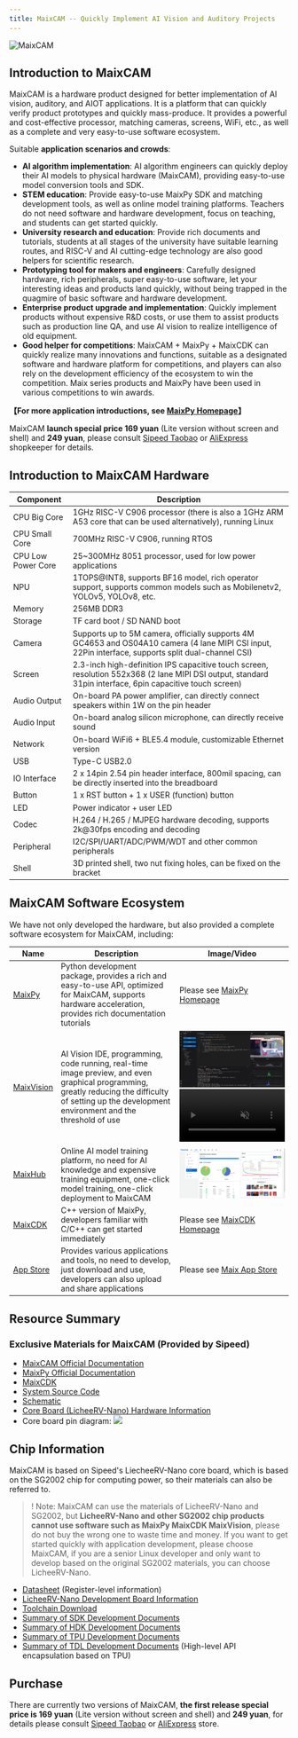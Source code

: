```yaml
---
title: MaixCAM -- Quickly Implement AI Vision and Auditory Projects
---
```


![MaixCAM](https://wiki.sipeed.com/maixpy/static/image/maixcam.png)

## Introduction to MaixCAM

MaixCAM is a hardware product designed for better implementation of AI vision, auditory, and AIOT applications. It is a platform that can quickly verify product prototypes and quickly mass-produce. It provides a powerful and cost-effective processor, matching cameras, screens, WiFi, etc., as well as a complete and very easy-to-use software ecosystem.

Suitable **application scenarios and crowds**:
* **AI algorithm implementation**: AI algorithm engineers can quickly deploy their AI models to physical hardware (MaixCAM), providing easy-to-use model conversion tools and SDK.
* **STEM education**: Provide easy-to-use MaixPy SDK and matching development tools, as well as online model training platforms. Teachers do not need software and hardware development, focus on teaching, and students can get started quickly.
* **University research and education**: Provide rich documents and tutorials, students at all stages of the university have suitable learning routes, and RISC-V and AI cutting-edge technology are also good helpers for scientific research.
* **Prototyping tool for makers and engineers**: Carefully designed hardware, rich peripherals, super easy-to-use software, let your interesting ideas and products land quickly, without being trapped in the quagmire of basic software and hardware development.
* **Enterprise product upgrade and implementation**: Quickly implement products without expensive R&D costs, or use them to assist products such as production line QA, and use AI vision to realize intelligence of old equipment.
* **Good helper for competitions**: MaixCAM + MaixPy + MaixCDK can quickly realize many innovations and functions, suitable as a designated software and hardware platform for competitions, and players can also rely on the development efficiency of the ecosystem to win the competition. Maix series products and MaixPy have been used in various competitions to win awards.

**【For more application introductions, see [MaixPy Homepage](https://wiki.sipeed.com/maixpy/)】**

MaixCAM **launch special price 169 yuan** (Lite version without screen and shell) and **249 yuan**, please consult [Sipeed Taobao](https://sipeed.taobao.com/) or [AliExpress](https://www.aliexpress.com/store/911876460) shopkeeper for details.

## Introduction to MaixCAM Hardware

| Component | Description |
| --- | --- |
| CPU Big Core | 1GHz RISC-V C906 processor (there is also a 1GHz ARM A53 core that can be used alternatively), running Linux |
| CPU Small Core | 700MHz RISC-V C906, running RTOS |
| CPU Low Power Core | 25~300MHz 8051 processor, used for low power applications |
| NPU | 1TOPS@INT8, supports BF16 model, rich operator support, supports common models such as Mobilenetv2, YOLOv5, YOLOv8, etc. |
| Memory | 256MB DDR3 |
| Storage | TF card boot / SD NAND boot |
| Camera | Supports up to 5M camera, officially supports 4M GC4653 and OS04A10 camera (4 lane MIPI CSI input, 22Pin interface, supports split dual-channel CSI) |
| Screen | 2.3-inch high-definition IPS capacitive touch screen, resolution 552x368 (2 lane MIPI DSI output, standard 31pin interface, 6pin capacitive touch screen) |
| Audio Output | On-board PA power amplifier, can directly connect speakers within 1W on the pin header |
| Audio Input | On-board analog silicon microphone, can directly receive sound |
| Network | On-board WiFi6 + BLE5.4 module, customizable Ethernet version |
| USB | Type-C USB2.0 |
| IO Interface | 2 x 14pin 2.54 pin header interface, 800mil spacing, can be directly inserted into the breadboard |
| Button | 1 x RST button + 1 x USER (function) button |
| LED | Power indicator + user LED |
| Codec | H.264 / H.265 / MJPEG hardware decoding, supports 2k@30fps encoding and decoding |
| Peripheral | I2C/SPI/UART/ADC/PWM/WDT and other common peripherals |
| Shell | 3D printed shell, two nut fixing holes, can be fixed on the bracket |


## MaixCAM Software Ecosystem

We have not only developed the hardware, but also provided a complete software ecosystem for MaixCAM, including:

| Name | Description | Image/Video |
| --- | --- | --- |
| [MaixPy](https://wiki.sipeed.com/maixpy/) | Python development package, provides a rich and easy-to-use API, optimized for MaixCAM, supports hardware acceleration, provides rich documentation tutorials | Please see [MaixPy Homepage](https://wiki.sipeed.com/maixpy/) |
| [MaixVision](https://wiki.sipeed.com/maixvision) | AI Vision IDE, programming, code running, real-time image preview, and even graphical programming, greatly reducing the difficulty of setting up the development environment and the threshold of use | ![MaixVision](../../assets/maixcam/maixvision.jpg)  <video controls muted preload style="width:100%" src="https://wiki.sipeed.com/maixpy/static/video/maixvision.mp4"></video> |
| [MaixHub](https://maixhub.com) | Online AI model training platform, no need for AI knowledge and expensive training equipment, one-click model training, one-click deployment to MaixCAM | ![MaixVision](../../assets/maixcam/maixhub.jpg) |
| [MaixCDK](https://github.com/sipeed/MaixCDK) | C++ version of MaixPy, developers familiar with C/C++ can get started immediately | Please see [MaixCDK Homepage](https://github.com/sipeed/MaixCDK) |
| [App Store](https://maixhub.com) | Provides various applications and tools, no need to develop, just download and use, developers can also upload and share applications | Please see [Maix App Store](https://maixhub.com/app) |


## Resource Summary

### Exclusive Materials for MaixCAM (Provided by Sipeed)

* [MaixCAM Official Documentation](https://wiki.sipeed.com/maixcam)
* [MaixPy Official Documentation](https://wiki.sipeed.com/maixpy/)
* [MaixCDK](https://github.com/sipeed/MaixCDK)
* [System Source Code](https://github.com/sipeed/LicheeRV-Nano-Build)
* [Schematic](https://cn.dl.sipeed.com/shareURL/LICHEE/LicheeRV_Nano/02_Schematic)
* [Core Board (LicheeRV-Nano) Hardware Information](https://cn.dl.sipeed.com/shareURL/LICHEE/LicheeRV_Nano)
* Core board pin diagram:
![](http://127.0.0.1:2333/hardware/zh/lichee/assets/RV_Nano/intro/RV_Nano_3.jpg)

## Chip Information

MaixCAM is based on Sipeed's LiecheeRV-Nano core board, which is based on the SG2002 chip for computing power, so their materials can also be referred to.
>! Note: MaixCAM can use the materials of LicheeRV-Nano and SG2002, but **LicheeRV-Nano and other SG2002 chip products cannot use software such as MaixPy MaixCDK MaixVision**, please do not buy the wrong one to waste time and money.
> If you want to get started quickly with application development, please choose MaixCAM, if you are a senior Linux developer and only want to develop based on the original SG2002 materials, you can choose LicheeRV-Nano.

* [Datasheet](https://github.com/sophgo/sophgo-doc/releases) (Register-level information)
* [LicheeRV-Nano Development Board Information](https://wiki.sipeed.com/hardware/zh/lichee/RV_Nano/1_intro.html)
* [Toolchain Download](https://sophon-file.sophon.cn/sophon-prod-s3/drive/23/03/07/16/host-tools.tar.gz)
* [Summary of SDK Development Documents](https://developer.sophgo.com/thread/471.html)
* [Summary of HDK Development Documents](https://developer.sophgo.com/thread/472.html)
* [Summary of TPU Development Documents](https://developer.sophgo.com/thread/473.html)
* [Summary of TDL Development Documents](https://developer.sophgo.com/thread/556.html) (High-level API encapsulation based on TPU)

## Purchase

There are currently two versions of MaixCAM, **the first release special price is 169 yuan** (Lite version without screen and shell) and **249 yuan**, for details please consult [Sipeed Taobao](https://sipeed.taobao.com/) or [AliExpress](https://www.aliexpress.com/store/911876460) store.

